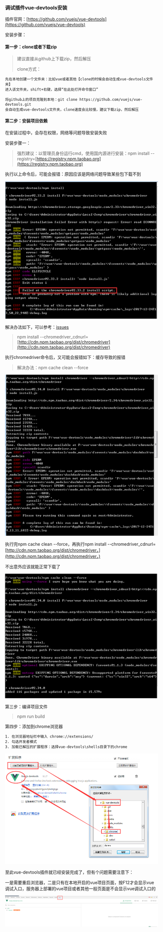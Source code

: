 ### 调试插件vue-devtools安装

插件官网：[https://github.com/vuejs/vue-devtools](https://github.com/vuejs/vue-devtools)

安装步骤：

#### 第一步：clone或者下载zip

> 建议直接从github上下载zip，然后解压
>
> clone方式：

```
先在本地创建一个文件夹：比如vue或者其他【clone的时候会自动生成vue-devtools文件夹】
进入该文件夹，shift+右键，选择“在此处打开命令窗口”

将github上的项目克隆到本地：git clone https://github.com/vuejs/vue-devtools.git
会自动生成vue-devtools文件夹，clone速度会比较慢，建议下载zip，然后解压
```

#### 第二步：安装项目依赖

在安装过程中，会存在权限，网络等问题导致安装失败

安装步骤一：

> 强烈建议：以管理员身份运行cmd，使用国内源进行安装：npm install --registry=[https://registry.npm.taobao.org](https://registry.npm.taobao.org)

执行以上命令后，可能会报错：原因应该是网络问题导致某些包下载不到

![](/assets/import.png)

解决办法如下，可以参考：[issues](https://github.com/vuejs/vue-router/issues/261#issuecomment-218618180)

> npm install --chromedriver\_cdnurl=[http://cdn.npm.taobao.org/dist/chromedriver](http://cdn.npm.taobao.org/dist/chromedriver)

执行chromedriver命令后，又可能会报错如下：缓存导致的报错

> 解决办法：npm cache clean --force

![](/assets/import1.png)

执行完npm cache clean --force，再执行npm install --chromedriver\_cdnurl=[http://cdn.npm.taobao.org/dist/chromedriver，](http://cdn.npm.taobao.org/dist/chromedriver，)

不出意外应该就能正常下载了

![](/assets/import2.png)

第三步：编译项目文件

> npm run build

第四步：添加到chrome浏览器

```
1. 在浏览器地址栏中输入 chrome://extensions/
2. 勾选开发者模式
3. 加载已解压的扩展程序：选择vue-devtools\shells目录下的chrome
```

![](/assets/import3.png)

至此vue-devtools插件就已经安装完成了，但有个问题需要注意下：

一是需要重启浏览器，二是只有在本地开启的vue项目页面，按F12才会显示vue调试入口，服务器上部署的vue项目或者其他一般页面是不会显示vue调试入口的

![](/assets/import4.png)


